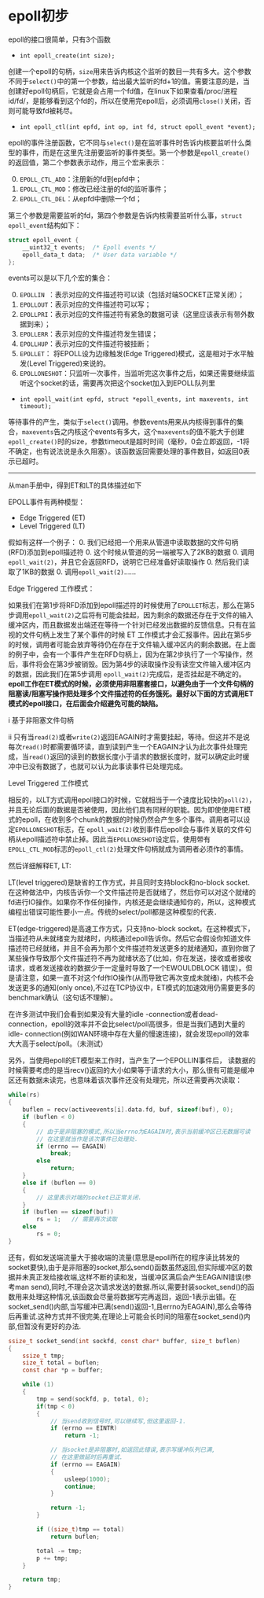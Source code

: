 # epoll初步

epoll的接口很简单，只有3个函数

* `int epoll_create(int size);`

创建一个epoll的句柄，`size`用来告诉内核这个监听的数目一共有多大。这个参数不同于`select()`中的第一个参数，给出最大监听的fd+1的值。需要注意的是，当创建好epoll句柄后，它就是会占用一个fd值，在linux下如果查看/proc/进程id/fd/，是能够看到这个fd的，所以在使用完epoll后，必须调用`close()`关闭，否则可能导致fd被耗尽。

* `int epoll_ctl(int epfd, int op, int fd, struct epoll_event *event);`

epoll的事件注册函数，它不同与`select()`是在监听事件时告诉内核要监听什么类型的事件，而是在这里先注册要监听的事件类型。第一个参数是`epoll_create()`的返回值，第二个参数表示动作，用三个宏来表示：

0. `EPOLL_CTL_ADD`：注册新的fd到epfd中；
0. `EPOLL_CTL_MOD`：修改已经注册的fd的监听事件；
0. `EPOLL_CTL_DEL`：从epfd中删除一个fd；

第三个参数是需要监听的fd，第四个参数是告诉内核需要监听什么事，`struct epoll_event`结构如下：
```c
struct epoll_event {
    __uint32_t events;  /* Epoll events */
    epoll_data_t data;  /* User data variable */
};
```

events可以是以下几个宏的集合：

0. `EPOLLIN `：表示对应的文件描述符可以读（包括对端SOCKET正常关闭）；
0. `EPOLLOUT`：表示对应的文件描述符可以写；
0. `EPOLLPRI`：表示对应的文件描述符有紧急的数据可读（这里应该表示有带外数据到来）；
0. `EPOLLERR`：表示对应的文件描述符发生错误；
0. `EPOLLHUP`：表示对应的文件描述符被挂断；
0. `EPOLLET`： 将EPOLL设为边缘触发(Edge Triggered)模式，这是相对于水平触发(Level Triggered)来说的。
0. `EPOLLONESHOT`：只监听一次事件，当监听完这次事件之后，如果还需要继续监听这个socket的话，需要再次把这个socket加入到EPOLL队列里

* `int epoll_wait(int epfd, struct *epoll_events, int maxevents, int timeout);`

等待事件的产生，类似于`select()`调用。参数events用来从内核得到事件的集合，`maxevents`告之内核这个events有多大，这个`maxevents`的值不能大于创建`epoll_create()`时的size，参数timeout是超时时间（毫秒，0会立即返回，-1将不确定，也有说法说是永久阻塞）。该函数返回需要处理的事件数目，如返回0表示已超时。

---------------------
从man手册中，得到ET和LT的具体描述如下

EPOLL事件有两种模型：
* Edge Triggered (ET)
* Level Triggered (LT)

假如有这样一个例子：
0. 我们已经把一个用来从管道中读取数据的文件句柄(RFD)添加到epoll描述符
0. 这个时候从管道的另一端被写入了2KB的数据
0. 调用`epoll_wait(2)`，并且它会返回RFD，说明它已经准备好读取操作
0. 然后我们读取了1KB的数据
0. 调用`epoll_wait(2)`......

Edge Triggered 工作模式：

如果我们在第1步将RFD添加到epoll描述符的时候使用了`EPOLLET`标志，那么在第5步调用`epoll_wait(2)`之后将有可能会挂起，因为剩余的数据还存在于文件的输入缓冲区内，而且数据发出端还在等待一个针对已经发出数据的反馈信息。只有在监视的文件句柄上发生了某个事件的时候 ET 工作模式才会汇报事件。因此在第5步的时候，调用者可能会放弃等待仍在存在于文件输入缓冲区内的剩余数据。在上面的例子中，会有一个事件产生在RFD句柄上，因为在第2步执行了一个写操作，然后，事件将会在第3步被销毁。因为第4步的读取操作没有读空文件输入缓冲区内的数据，因此我们在第5步调用 `epoll_wait(2)`完成后，是否挂起是不确定的。 **epoll工作在ET模式的时候，必须使用非阻塞套接口，以避免由于一个文件句柄的阻塞读/阻塞写操作把处理多个文件描述符的任务饿死。最好以下面的方式调用ET模式的epoll接口，在后面会介绍避免可能的缺陷。**

i    基于非阻塞文件句柄

ii   只有当`read(2)`或者`write(2)`返回EAGAIN时才需要挂起，等待。但这并不是说每次`read()`时都需要循环读，直到读到产生一个EAGAIN才认为此次事件处理完成，当`read()`返回的读到的数据长度小于请求的数据长度时，就可以确定此时缓冲中已没有数据了，也就可以认为此事读事件已处理完成。

Level Triggered 工作模式

相反的，以LT方式调用epoll接口的时候，它就相当于一个速度比较快的`poll(2)`，并且无论后面的数据是否被使用，因此他们具有同样的职能。因为即使使用ET模式的epoll，在收到多个chunk的数据的时候仍然会产生多个事件。调用者可以设定`EPOLLONESHOT`标志，在 `epoll_wait(2)`收到事件后epoll会与事件关联的文件句柄从epoll描述符中禁止掉。因此当`EPOLLONESHOT`设定后，使用带有 `EPOLL_CTL_MOD`标志的`epoll_ctl(2)`处理文件句柄就成为调用者必须作的事情。

然后详细解释ET, LT:

LT(level triggered)是缺省的工作方式，并且同时支持block和no-block socket.在这种做法中，内核告诉你一个文件描述符是否就绪了，然后你可以对这个就绪的fd进行IO操作。如果你不作任何操作，内核还是会继续通知你的，所以，这种模式编程出错误可能性要小一点。传统的select/poll都是这种模型的代表．

ET(edge-triggered)是高速工作方式，只支持no-block socket。在这种模式下，当描述符从未就绪变为就绪时，内核通过epoll告诉你。然后它会假设你知道文件描述符已经就绪，并且不会再为那个文件描述符发送更多的就绪通知，直到你做了某些操作导致那个文件描述符不再为就绪状态了(比如，你在发送，接收或者接收请求，或者发送接收的数据少于一定量时导致了一个EWOULDBLOCK 错误）。但是请注意，如果一直不对这个fd作IO操作(从而导致它再次变成未就绪)，内核不会发送更多的通知(only once),不过在TCP协议中，ET模式的加速效用仍需要更多的benchmark确认（这句话不理解）。

在许多测试中我们会看到如果没有大量的idle -connection或者dead-connection，epoll的效率并不会比select/poll高很多，但是当我们遇到大量的idle- connection(例如WAN环境中存在大量的慢速连接)，就会发现epoll的效率大大高于select/poll。（未测试）

另外，当使用epoll的ET模型来工作时，当产生了一个EPOLLIN事件后，
读数据的时候需要考虑的是当recv()返回的大小如果等于请求的大小，那么很有可能是缓冲区还有数据未读完，也意味着该次事件还没有处理完，所以还需要再次读取：

```c
while(rs)
{
    buflen = recv(activeevents[i].data.fd, buf, sizeof(buf), 0);
    if (buflen < 0)
    {
        // 由于是非阻塞的模式,所以当errno为EAGAIN时,表示当前缓冲区已无数据可读
        // 在这里就当作是该次事件已处理处.
        if (errno == EAGAIN)
            break;
        else
            return;
    }
    else if (buflen == 0)
    {
        // 这里表示对端的socket已正常关闭.
    }
    if (buflen == sizeof(buf))
        rs = 1;   // 需要再次读取
    else
        rs = 0;
}
```

还有，假如发送端流量大于接收端的流量(意思是epoll所在的程序读比转发的socket要快),由于是非阻塞的socket,那么send()函数虽然返回,但实际缓冲区的数据并未真正发给接收端,这样不断的读和发，当缓冲区满后会产生EAGAIN错误(参考man send),同时,不理会这次请求发送的数据.所以,需要封装socket_send()的函数用来处理这种情况,该函数会尽量将数据写完再返回，返回-1表示出错。在socket_send()内部,当写缓冲已满(send()返回-1,且errno为EAGAIN),那么会等待后再重试.这种方式并不很完美,在理论上可能会长时间的阻塞在socket_send()内部,但暂没有更好的办法.

```c
ssize_t socket_send(int sockfd, const char* buffer, size_t buflen)
{
    ssize_t tmp;
    size_t total = buflen;
    const char *p = buffer;

    while (1)
    {
        tmp = send(sockfd, p, total, 0);
        if(tmp < 0)
        {
            // 当send收到信号时,可以继续写,但这里返回-1.
            if (errno == EINTR)
                return -1;

            // 当socket是非阻塞时,如返回此错误,表示写缓冲队列已满,
            // 在这里做延时后再重试.
            if (errno == EAGAIN)
            {
                usleep(1000);
                continue;
            }

            return -1;
        }

        if ((size_t)tmp == total)
            return buflen;

        total -= tmp;
        p += tmp;
    }

    return tmp;
}
```

